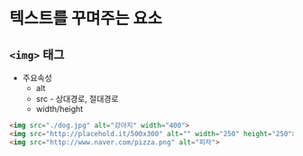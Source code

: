 # 텍스트를 꾸며주는 요소

## `<img>` 태그
- 주요속성
    + alt
    + src - 상대경로, 절대경로
    + width/height

```html
<img src="./dog.jpg" alt="강아지" width="400">
<img src="http://placehold.it/500x300" alt="" width="250" height="250">
<img src="http://www.naver.com/pizza.png" alt="피자">
```